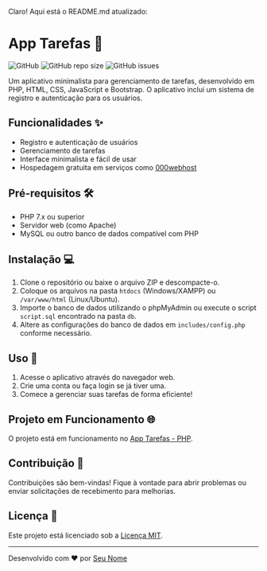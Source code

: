 Claro! Aqui está o README.md atualizado:

# App Tarefas 📝

![GitHub](https://img.shields.io/github/license/seu-usuario/app-tarefas)
![GitHub repo size](https://img.shields.io/github/repo-size/seu-usuario/app-tarefas)
![GitHub issues](https://img.shields.io/github/issues/seu-usuario/app-tarefas)

Um aplicativo minimalista para gerenciamento de tarefas, desenvolvido em PHP, HTML, CSS, JavaScript e Bootstrap. O aplicativo inclui um sistema de registro e autenticação para os usuários.

## Funcionalidades ✨

- Registro e autenticação de usuários
- Gerenciamento de tarefas
- Interface minimalista e fácil de usar
- Hospedagem gratuita em serviços como [000webhost](https://www.000webhost.com/)

## Pré-requisitos 🛠️

- PHP 7.x ou superior
- Servidor web (como Apache)
- MySQL ou outro banco de dados compatível com PHP

## Instalação 💻

1. Clone o repositório ou baixe o arquivo ZIP e descompacte-o.
2. Coloque os arquivos na pasta `htdocs` (Windows/XAMPP) ou `/var/www/html` (Linux/Ubuntu).
3. Importe o banco de dados utilizando o phpMyAdmin ou execute o script `script.sql` encontrado na pasta `db`.
4. Altere as configurações do banco de dados em `includes/config.php` conforme necessário.

## Uso 🚀

1. Acesse o aplicativo através do navegador web.
2. Crie uma conta ou faça login se já tiver uma.
3. Comece a gerenciar suas tarefas de forma eficiente!

## Projeto em Funcionamento 🌐

O projeto está em funcionamento no [App Tarefas - PHP](https://app-tarefas-php.000webhostapp.com).

## Contribuição 🤝

Contribuições são bem-vindas! Fique à vontade para abrir problemas ou enviar solicitações de recebimento para melhorias.

## Licença 📄

Este projeto está licenciado sob a [Licença MIT](https://opensource.org/licenses/MIT).

---

Desenvolvido com ❤️ por [Seu Nome](https://github.com/PedroHenriquedeLima)